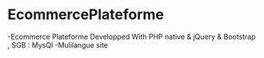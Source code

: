 # EcommercePlateforme
-Ecommerce Plateforme Developped With PHP native &amp; jQuery &amp; Bootstrap , SGB : MysQl 
-Mulilangue site 

